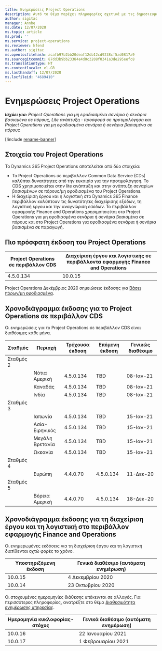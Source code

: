 ```yaml
---
title: Ενημερώσεις Project Operations
description: Αυτό το θέμα παρέχει πληροφορίες σχετικά με τις δημοσιευμένες εκδόσεις του Dynamics 365 Project Operations.
author: sigitac
manager: Annbe
ms.date: 12/07/2020
ms.topic: article
ms.prod: ''
ms.service: project-operations
ms.reviewer: kfend
ms.author: sigitac
ms.openlocfilehash: acafb97b2bb20deaf12db12cd9238cf5ad0817a9
ms.sourcegitcommit: 87dd3b9bb23384e4d0c3208f0341a3de295eefc8
ms.translationtype: HT
ms.contentlocale: el-GR
ms.lasthandoff: 12/07/2020
ms.locfileid: "4689410"
---
```

# <a name="project-operations-updates"></a>Ενημερώσεις Project Operations

_**Ισχύει για:** Project Operations για μη εφοδιασμένα σενάρια ή σενάρια βασισμένα σε πόρους, Lite ανάπτυξη - προσφορά σε προτιμολόγηση και Project Operations για μη εφοδιασμένα σενάρια ή σενάρια βασισμένα σε πόρους_

[!include [rename-banner](~/includes/cc-data-platform-banner.md)]

## <a name="project-operations-components"></a>Στοιχεία του Project Operations

Το Dynamics 365 Project Operations αποτελείται από δύο στοιχεία:

- Το Project Operations σε περιβάλλον Common Data Service (CDs) καλύπτει δυνατότητες από την ευκαιρία για την προτιμολόγηση. Το CDS χρησιμοποιείται στην lite ανάπτυξη και στην ανάπτυξη σεναρίων βασισμένων σε πόρους/μη εφοδιασμένα του Project Operations.
- Η διαχείριση έργου και η λογιστική στο Dynamics 365 Finance περιβάλλον καλύπτουν τις δυνατότητες διαχείρισης εξόδων, τη λογιστική έργου και την αναγνώριση εσόδων. Το περιβάλλον εφραμογής Finance and Operations χρησιμοποιείται στο Project Operations για μη εφοδιασμένα σενάρια ή σενάρια βασισμένα σε πόρους και στο Project Operations για εφοδιασμένα σενάρια ή σενάρια βασισμένα σε παραγωγή.

## <a name="project-operations-latest-version"></a>Πιο πρόσφατη έκδοση του Project Operations

| Project Operations σε περιβάλλον CDS | Διαχείριση έργου και λογιστικής σε περιβάλλοντα εφαρμογής Finance and Operations |
| --- | --- |
| 4.5.0.134 | 10.0.15 |

Project Operations Δεκέμβριος 2020 σημειώσεις έκδοσης για [Βάσει πόρων/μη εφοδιασμένα](whats-new-dec-2020-resource-based.md).

## <a name="release-schedule-for-project-operations-on-cds-environment"></a>Χρονοδιάγραμμα έκδοσης για το Project Operations σε περιβάλλον CDS

Οι ενημερώσεις για το Project Operations σε περιβάλλον CDS είναι διαθέσιμες κάθε μήνα. 

| Σταθμός   | Περιοχή        | Τρέχουσα έκδοση | Επόμενη έκδοση | Γενικώς διαθέσιμο |
|-----------|---------------|-----------------|--------------|---------------------|
| Σταθμός 2 |   &nbsp;      |    &nbsp;       | &nbsp;       |      &nbsp;         |
|   &nbsp;  | Νότια Αμερική |  4.5.0.134       | TBD     | 08-Ιαν-21           |
|    &nbsp; | Καναδάς        |  4.5.0.134       | TBD     | 08-Ιαν-21          |
|   &nbsp;  | Ινδία         |  4.5.0.134       | TBD     | 08-Ιαν-21           |
| Σταθμός 3  |      &nbsp;   |     &nbsp;      |     &nbsp;   |      &nbsp;         |
|   &nbsp;  | Ιαπωνία         |  4.5.0.134       | TBD     | 15-Ιαν-21           |
|   &nbsp;  | Ασία-Ειρηνικός  |  4.5.0.134       | TBD     | 15-Ιαν-21           |
|   &nbsp;  | Μεγάλη Βρετανία |  4.5.0.134       | TBD     | 15-Ιαν-21           |
|   &nbsp;  | Ωκεανία       |  4.5.0.134       | TBD     | 15-Ιαν-21           |
| Σταθμός 4 |     &nbsp;    |     &nbsp;      |     &nbsp;   |      &nbsp;         |
|   &nbsp;  | Ευρώπη        |  4.4.0.70       | 4.5.0.134     | 11-Δεκ-20           |
| Σταθμός 5 |     &nbsp;    |     &nbsp;      |     &nbsp;   |      &nbsp;         |
|   &nbsp;  | Βόρεια Αμερική |  4.4.0.70       | 4.5.0.134     | 18-Δεκ-20           |

## <a name="release-schedule-for-project-management-and-accounting-in-the-finance-and-operations-apps-environment"></a>Χρονοδιάγραμμα έκδοσης για τη διαχείριση έργου και τη λογιστική στο περιβάλλον εφαρμογής Finance and Operations

Οι ενημερωμένες εκδόσεις για τη διαχείριση έργου και τη λογιστική διατίθενται οχτώ φορές το χρόνο.

| Υποστηριζόμενη έκδοση | Γενικά διαθέσιμο (αυτόματη ενημέρωση) |
| --- | --- |
| 10.0.15 | 4 Δεκεμβρίου 2020 |
| 10.0.14 | 23 Οκτωβρίου 2020 |

Οι στοχευμένες ημερομηνίες διάθεσης υπόκεινται σε αλλαγές. Για περισσότερες πληροφορίες, ανατρέξτε στο θέμα [Διαθεσιμότητα ενημέρωσης υπηρεσίας](https://docs.microsoft.com/dynamics365/fin-ops-core/fin-ops/get-started/public-preview-releases?toc=/dynamics365/finance/toc.json).

| Ημερομηνία κυκλοφορίας-στόχος | Γενικά διαθέσιμο (αυτόματη ενημέρωση) |
| --- | --- |
| 10.0.16 | 22 Ιανουαρίου 2021 |
| 10.0.17 | 1 Φεβρουαρίου 2021 |


